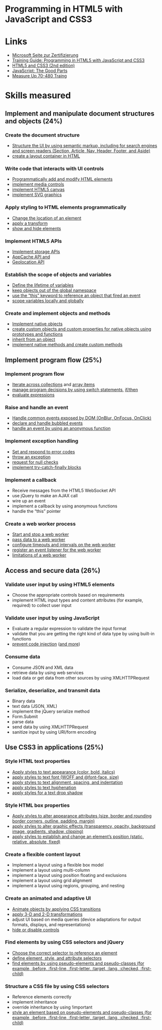 Programming in HTML5 with JavaScript and CSS3
======

# Links
* [Microsoft Seite zur Zertifizierung](http://www.microsoft.com/learning/en-us/exam-70-480.aspx)
* [Training Guide: Programming in HTML5 with JavaScript and CSS3](http://shop.oreilly.com/product/0790145371133.do)
* [HTML5 and CSS3 (2nd edition)](http://pragprog.com/book/bhh52e/html5-and-css3)
* [JavaScript: The Good Parts](http://shop.oreilly.com/product/9780596517748.do)
* [Measure Up 70-480 Traing](http://www.measureup.com/70-480-Programming-in-HTML5-with-JavaScript-and-CSS3-P4900.aspx)


# Skills measured

## Implement and manipulate document structures and objects (24%)

### Create the document structure
* [Structure the UI by using semantic markup, including for search engines and screen readers (Section, Article, Nav, Header, Footer, and Aside)](./HTML5/ui_structure_with_aria.html)
* [create a layout container in HTML](./HTML5/ui_structure_with_aria.html)


### Write code that interacts with UI controls
* [Programmatically add and modify HTML elements](./JavaScript/add_html_elements.html)
* [implement media controls](./HTML5/media_controls.html)
* [implement HTML5 canvas](./HTML5/canvas.html) 
* [implement SVG graphics](./HTML5/svg.html)


### Apply styling to HTML elements programmatically
* [Change the location of an element](./CSS/transform_elements.html)
* [apply a transform](./CSS/transform_elements.html)
* [show and hide elements](./CSS/transform_elements.html)


### Implement HTML5 APIs
* [Implement storage APIs ](./HTML5/storage.html)
* [AppCache API and ](http://www.html5rocks.com/de/tutorials/appcache/beginner/)
* [Geolocation API](geolocation.html)


### Establish the scope of objects and variables
* [Define the lifetime of variables](http://stackoverflow.com/questions/762011/javascript-let-keyword-vs-var-keyword)
* [keep objects out of the global namespace](http://www.jimmycuadra.com/posts/organizing-javascript-with-namespaces-and-function-prototypes)
* [use the “this” keyword to reference an object that fired an event](https://learn.jquery.com/javascript-101/this-keyword/)
* [scope variables locally and globally](http://stackoverflow.com/questions/762011/javascript-let-keyword-vs-var-keyword)


### Create and implement objects and methods
* [Implement native objects](http://msdn.microsoft.com/en-us/library/zbbaddzd(v=vs.94).aspx)
* [create custom objects and custom properties for native objects using prototypes and functions](http://msdn.microsoft.com/en-us/library/hh924508(v=vs.94).aspx)
* [inherit from an object](https://developer.mozilla.org/en-US/docs/Web/JavaScript/Introduction_to_Object-Oriented_JavaScript)
* [implement native methods and create custom methods](https://developer.mozilla.org/en-US/docs/Web/JavaScript/Introduction_to_Object-Oriented_JavaScript)



## Implement  program flow (25%)

### Implement program flow
* [Iterate across collections](http://msdn.microsoft.com/en-us/library/dn479050(v=vs.94).aspx) and [array items](http://msdn.microsoft.com/en-us/library/5kh4af6c(v=vs.94).aspx)
* [manage program decisions by using switch statements](http://msdn.microsoft.com/de-de/library/hzc6t81t(v=vs.94).aspx), [if/then](http://www.tutorialspoint.com/javascript/javascript_ifelse.htm)
* [evaluate expressions](https://developer.mozilla.org/en-US/docs/Web/JavaScript/Reference/Global_Objects/eval)


### Raise and handle an event
* [Handle common events exposed by DOM (OnBlur, OnFocus, OnClick)](./JavaScript/common_events.html)
* [declare and handle bubbled events](http://javascript.info/tutorial/bubbling-and-capturing)
* [handle an event by using an anonymous function](./JavaScript/common_events.html)


### Implement exception handling
* [Set and respond to error codes](http://www.tutorialspoint.com/javascript/javascript_error_handling.htm)
* [throw an exception](http://msdn.microsoft.com/de-de/library/85fscz6h(v=vs.94).aspx)
* [request for null checks](http://stackoverflow.com/questions/801032/why-is-null-an-object-and-whats-the-difference-between-null-and-undefined)
* [implement try-catch-finally blocks](http://msdn.microsoft.com/de-de/library/4yahc5d8(v=vs.94).aspx)


### Implement a callback
* Receive messages from the HTML5 WebSocket API
* use jQuery to make an AJAX call
* wire up an event
* implement a callback by using anonymous functions
* handle the “this” pointer


### Create a web worker process
* [Start and stop a web worker](http://www.html5rocks.com/de/tutorials/workers/basics/)
* [pass data to a web worker](http://www.html5rocks.com/de/tutorials/workers/basics/)
* [configure timeouts and intervals on the web worker](http://www.html5rocks.com/de/tutorials/workers/basics/)
* [register an event listener for the web worker](http://www.html5rocks.com/de/tutorials/workers/basics/)
* [limitations of a web worker](http://www.html5rocks.com/de/tutorials/workers/basics/)




## Access and secure data (26%)

### Validate user input by using HTML5 elements
* Choose the appropriate controls based on requirements
* implement HTML input types and content attributes (for example, required) to collect user input


### Validate user input by using JavaScript
* Evaluate a regular expression to validate the input format
* validate that you are getting the right kind of data type by using built-in functions
* [prevent code injection](https://www.owasp.org/index.php/XSS_Filter_Evasion_Cheat_Sheet) ([and more](http://blog.stackoverflow.com/2008/06/safe-html-and-xss/))


### Consume data
* Consume JSON and XML data
* retrieve data by using web services
* load data or get data from other sources by using XMLHTTPRequest


### Serialize, deserialize, and transmit data
* Binary data
* text data (JSON, XML)
* implement the jQuery serialize method
* Form.Submit
* parse data 
* send data by using XMLHTTPRequest
* sanitize input by using URI/form encoding


## Use CSS3 in applications (25%)

### Style HTML text properties
* [Apply styles to text appearance (color, bold, italics)](./CSS/textmodifications.html)
* [apply styles to text font (WOFF and @font-face, size)](./CSS/woff.html)
* [apply styles to text alignment, spacing, and indentation](./CSS/textmodifications.html)
* [apply styles to text hyphenation](./CSS/textmodifications.html)
* [apply styles for a text drop shadow](./CSS/shadow.html)


### Style HTML box properties
* [Apply styles to alter appearance attributes (size, border and rounding border corners, outline, padding, margin)](./CSS/boxes.html)
* [apply styles to alter graphic effects (transparency, opacity, background image, gradients, shadow, clipping)](./CSS/shadow.html)
* [apply styles to establish and change an element’s position (static, relative, absolute, fixed)](./CSS/boxes.html)


### Create a flexible content layout
* Implement a layout using a flexible box model
* implement a layout using multi-column
* implement a layout using position floating and exclusions
* implement a layout using grid alignment
* implement a layout using regions, grouping, and nesting


### Create an animated and adaptive UI
* [Animate objects by applying CSS transitions](./CSS/transform_elements.html)
* [apply 3-D and 2-D transformations](http://desandro.github.io/3dtransforms/)
* adjust UI based on media queries (device adaptations for output formats, displays, and representations)
* [hide or disable controls](./CSS/transform_elements.html)


### Find elements by using CSS selectors and jQuery
* [Choose the correct selector to reference an element](./CSS/CSS_selectors_in_jQuery.md)
* [define element, style, and attribute selectors](./CSS/CSS_selectors_in_jQuery.md)
* [find elements by using pseudo-elements and pseudo-classes (for example, :before, :first-line, :first-letter, :target, :lang, :checked, :first-child)](./CSS/tablelayout.html)


### Structure a CSS file by using CSS selectors
* Reference elements correctly
* implement inheritance
* override inheritance by using !important
* [style an element based on pseudo-elements and pseudo-classes (for example, :before, :first-line, :first-letter, :target, :lang, :checked, :first-child)](./CSS/tablelayout.html)

